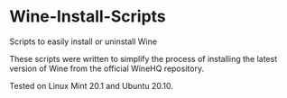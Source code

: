 # Wine-Install-Scripts
Scripts to easily install or uninstall Wine

These scripts were written to simplify the process of installing the latest version of Wine from the official WineHQ repository.

Tested on Linux Mint 20.1 and Ubuntu 20.10.
